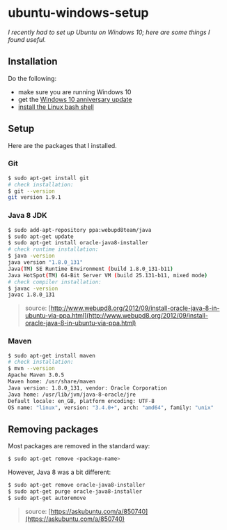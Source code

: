 # ubuntu-windows-setup

_I recently had to set up Ubuntu on Windows 10; here are some things I found useful._

## Installation

Do the following:

- make sure you are running Windows 10
- get the [Windows 10 anniversary update](https://blogs.windows.com/windowsexperience/2016/08/02/how-to-get-the-windows-10-anniversary-update/)
- [install the Linux bash shell](https://msdn.microsoft.com/en-gb/commandline/wsl/install_guide)

## Setup

Here are the packages that I installed.

### Git

```bash
$ sudo apt-get install git
# check installation:
$ git --version
git version 1.9.1
```

### Java 8 JDK

```bash
$ sudo add-apt-repository ppa:webupd8team/java
$ sudo apt-get update
$ sudo apt-get install oracle-java8-installer
# check runtime installation:
$ java -version
java version "1.8.0_131"
Java(TM) SE Runtime Environment (build 1.8.0_131-b11)
Java HotSpot(TM) 64-Bit Server VM (build 25.131-b11, mixed mode)
# check compiler installation:
$ javac -version
javac 1.8.0_131
```

> source: [http://www.webupd8.org/2012/09/install-oracle-java-8-in-ubuntu-via-ppa.html](http://www.webupd8.org/2012/09/install-oracle-java-8-in-ubuntu-via-ppa.html)

### Maven

```bash
$ sudo apt-get install maven
# check installation:
$ mvn --version
Apache Maven 3.0.5
Maven home: /usr/share/maven
Java version: 1.8.0_131, vendor: Oracle Corporation
Java home: /usr/lib/jvm/java-8-oracle/jre
Default locale: en_GB, platform encoding: UTF-8
OS name: "linux", version: "3.4.0+", arch: "amd64", family: "unix"
```

## Removing packages

Most packages are removed in the standard way:

```bash
$ sudo apt-get remove <package-name>
```

However, Java 8 was a bit different:

```bash
$ sudo apt-get remove oracle-java8-installer
$ sudo apt-get purge oracle-java8-installer
$ sudo apt-get autoremove
```

> source: [https://askubuntu.com/a/850740](https://askubuntu.com/a/850740)
